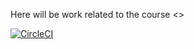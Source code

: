 Here will be work related to the course <<Reproducibility of Scientific Research>>

[![CircleCI](https://circleci.com/gh/vloden/Tech-RoSR-2018.svg?style=svg)](https://circleci.com/gh/vloden/Tech-RoSR-2018)
